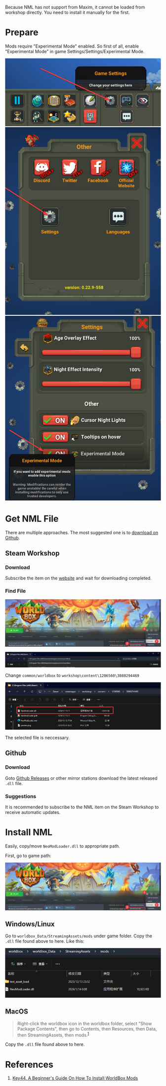 Because NML has not support from Maxim, it cannot be loaded from workshop directly. You need to install it manually for the first.

# Prepare

Mods require "Experimental Mode" enabled. So first of all, enable "Experimental Mode" in game Settings/Settings/Experimental Mode.

![prepare1](../.gitbook/assets/experimental1.png)
![prepare2](../.gitbook/assets/experimental2.png)
![prepare3](../.gitbook/assets/experimental3.png)

# Get NML File

There are multiple approaches. The most suggested one is to [download on Github](#github).

## Steam Workshop

### Download

Subscribe the item on the [website](https://steamcommunity.com/sharedfiles/filedetails/?id=3080294469) and wait for downloading completed.

### Find File

![find1](../.gitbook/assets/find-nml-files1.png)

![find2](../.gitbook/assets/find-nml-files2.png)

Change `common/worldbox` to `workshop\content\1206560\3080294469`

![find3](../.gitbook/assets/find-nml-files3.png)

The selected file is neccessary.

## Github

### Download

Goto [Github Releases](https://github.com/WorldBoxOpenMods/ModLoader/releases) or other mirror stations download the latest released `.dll` file.

### Suggestions

It is recommended to subscribe to the NML item on the Steam Workshop to receive automatic updates.

# Install NML

Easily, copy/move `NeoModLoader.dll` to appropriate path.

First, go to game path:

![find1](../.gitbook/assets/find-nml-files1.png)

## Windows/Linux

Go to `worldbox_Data/StreamingAssets/mods` under game folder. Copy the `.dll` file found above to here. Like this:

![install-result](../.gitbook/assets/install-result.png)

## MacOS

 >Right-click the worldbox icon in the worldbox folder, select "Show Package Contents", then go to Contents, then Resources, then Data, then StreamingAssets, then mods.<sup><a href="#ref1">1</a></sup>
 
 Copy the `.dll` file found above to here. 

# References

 1. <a name = "ref1" href="https://gamebanana.com/tuts/16262#H2_7">Key44, A Beginner's Guide On How To Install WorldBox Mods</a>